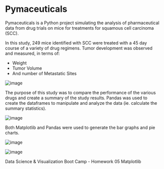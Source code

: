 # Pymaceuticals

Pymaceuticals is a Python project simulating the analysis of pharmaceutical data from drug trials on mice for treatments for squamous cell carcinoma (SCC).

In this study, 249 mice identified with SCC were treated with a 45 day course of a variety of drug regimens. Tumor development was observed and measured, in terms of:
<ul><li>Weight</li>
  <li>Tumor Volume</li>
  <li>And number of Metastatic Sites</li></ul>
  
![image](https://user-images.githubusercontent.com/68246130/114593056-851c5a80-9c40-11eb-8a1f-fccf9ee951e2.png)


The purpose of this study was to compare the performance of the various drugs and create a summary of the study results. Pandas was used to create the dataframes to manipulate and analyze the data (ie. calculate the summary statistics). 

![image](https://user-images.githubusercontent.com/68246130/114593188-a8dfa080-9c40-11eb-8115-114d29fa558e.png)

Both Matplotlib and Pandas were used to generate the bar graphs and pie charts.

![image](https://user-images.githubusercontent.com/68246130/114591078-5b623400-9c3e-11eb-9945-de166f7ed628.png)

![image](https://user-images.githubusercontent.com/68246130/114591394-aed48200-9c3e-11eb-83bc-46fd2ad9f2be.png)


Data Science & Visualization Boot Camp - Homework 05 Matplotlib 
